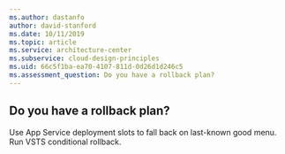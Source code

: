 ```yaml
---
ms.author: dastanfo
author: david-stanford
ms.date: 10/11/2019
ms.topic: article
ms.service: architecture-center
ms.subservice: cloud-design-principles
ms.uid: 66c5f1ba-ea70-4107-811d-0d26d1d246c5
ms.assessment_question: Do you have a rollback plan?
---
```

## Do you have a rollback plan?

Use App Service deployment slots to fall back on last-known good menu. Run VSTS conditional rollback.
